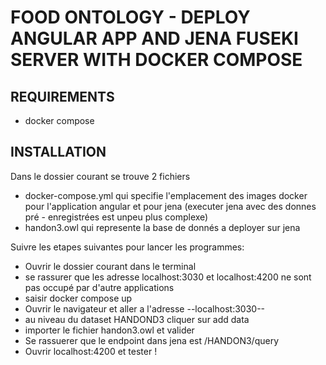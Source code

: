 # FOOD ONTOLOGY - DEPLOY ANGULAR APP AND JENA FUSEKI SERVER WITH DOCKER COMPOSE

## REQUIREMENTS

- docker compose

## INSTALLATION

Dans le dossier courant se trouve 2 fichiers

- docker-compose.yml qui specifie l'emplacement des images docker pour l'application angular et pour jena (executer jena avec des donnes
  pré - enregistrées est unpeu plus complexe)
- handon3.owl qui represente la base de donnés a deployer sur jena

Suivre les etapes suivantes pour lancer les programmes:

- Ouvrir le dossier courant dans le terminal
- se rassurer que les adresse localhost:3030 et localhost:4200 ne sont pas occupé par d'autre applications
- saisir docker compose up 
- Ouvrir le navigateur et aller a l'adresse --localhost:3030-- 
- au niveau du dataset HANDOND3 cliquer sur add data
- importer le fichier handon3.owl et valider
- Se rassuerer que le endpoint dans jena est /HANDON3/query
- Ouvrir localhost:4200 et tester !
